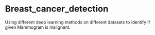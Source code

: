# Breast_cancer_detection
Using different deep learning methods on different datasets to identify if given Mammogram is malignant.
